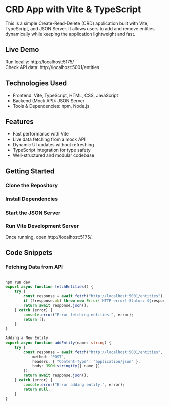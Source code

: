 # CRD App with Vite & TypeScript

This is a simple Create-Read-Delete (CRD) application built with Vite, TypeScript, and JSON Server. It allows users to add and remove entities dynamically while keeping the application lightweight and fast.

## Live Demo
Run locally: http://localhost:5175/  
Check API data: http://localhost:5001/entities  

## Technologies Used
- Frontend: Vite, TypeScript, HTML, CSS, JavaScript  
- Backend (Mock API): JSON Server  
- Tools & Dependencies: npm, Node.js  

## Features
- Fast performance with Vite  
- Live data fetching from a mock API  
- Dynamic UI updates without refreshing  
- TypeScript integration for type safety  
- Well-structured and modular codebase  

## Getting Started

### Clone the Repository

### Install Dependencies

### Start the JSON Server

### Run Vite Development Server

Once running, open http://localhost:5175/.

## Code Snippets

### Fetching Data from API
```typescript

npm run dev
export async function fetchEntities() {
    try {
        const response = await fetch("http://localhost:5001/entities");
        if (!response.ok) throw new Error(`HTTP error! Status: ${response.status}`);
        return await response.json();
    } catch (error) {
        console.error("Error fetching entities:", error);
        return [];
    }
}

Adding a New Entity
export async function addEntity(name: string) {
    try {
        const response = await fetch("http://localhost:5001/entities", {
            method: "POST",
            headers: { "Content-Type": "application/json" },
            body: JSON.stringify({ name })
        });
        return await response.json();
    } catch (error) {
        console.error("Error adding entity:", error);
        return null;
    }
}
